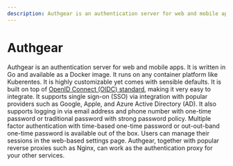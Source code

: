 ```yaml
---
description: Authgear is an authentication server for web and mobile apps.
---
```


# Authgear

Authgear is an authentication server for web and mobile apps. It is written in Go and available as a Docker image. It runs on any container platform like Kuberentes. It is highly customizable yet comes with sensible defaults. It is built on top of [OpenID Connect \(OIDC\) standard](https://openid.net/connect/), making it very easy to integrate. It supports single sign-on \(SSO\) via integration with popular providers such as Google, Apple, and Azure Active Directory \(AD\). It also supports logging in via email address and phone number with one-time password or traditional password with strong password policy. Multiple factor authentication with time-based one-time password or out-out-band one-time password is available out of the box. Users can manage their sessions in the web-based settings page. Authgear, together with popular reverse proxies such as Nginx, can work as the authentication proxy for your other services.

